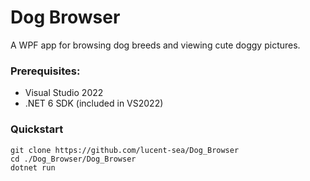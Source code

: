 # Dog Browser
A WPF app for browsing dog breeds and viewing cute doggy pictures.

### Prerequisites:
- Visual Studio 2022
- .NET 6 SDK (included in VS2022)

### Quickstart
```
git clone https://github.com/lucent-sea/Dog_Browser
cd ./Dog_Browser/Dog_Browser
dotnet run
```
